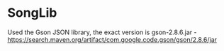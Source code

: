# SongLib
Used the Gson JSON library, the exact version is gson-2.8.6.jar - https://search.maven.org/artifact/com.google.code.gson/gson/2.8.6/jar
